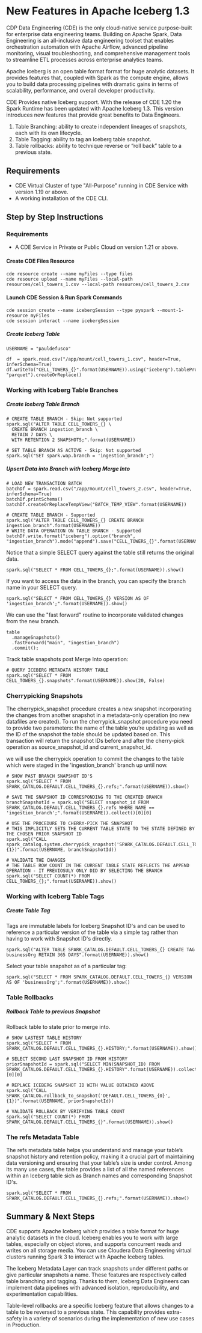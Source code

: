 # New Features in Apache Iceberg 1.3

CDP Data Engineering (CDE) is the only cloud-native service purpose-built for enterprise data engineering teams. Building on Apache Spark, Data Engineering is an all-inclusive data engineering toolset that enables orchestration automation with Apache Airflow, advanced pipeline monitoring, visual troubleshooting, and comprehensive management tools to streamline ETL processes across enterprise analytics teams.

Apache Iceberg is an open table format format for huge analytic datasets. It provides features that, coupled with Spark as the compute engine, allows you to build data processing pipelines with dramatic gains in terms of scalability, performance, and overall developer productivity.

CDE Provides native Iceberg support. With the release of CDE 1.20 the Spark Runtime has been updated with Apache Iceberg 1.3. This version introduces new features that provide great benefits to Data Engineers.

1. Table Branching: ability to create independent lineages of snapshots, each with its own lifecycle.
2. Table Tagging: ability to tag an Iceberg table snapshot.
3. Table rollbacks: ability to technique reverse or “roll back” table to a previous state.

## Requirements

* CDE Virtual Cluster of type "All-Purpose" running in CDE Service with version 1.19 or above.
* A working installation of the CDE CLI.

## Step by Step Instructions

### Requirements

* A CDE Service in Private or Public Cloud on version 1.21 or above.

#### Create CDE Files Resource

```
cde resource create --name myFiles --type files
cde resource upload --name myFiles --local-path resources/cell_towers_1.csv --local-path resources/cell_towers_2.csv
```

#### Launch CDE Session & Run Spark Commands

```
cde session create --name icebergSession --type pyspark --mount-1-resource myFiles
cde session interact --name icebergSession
```

##### Create Iceberg Table

```
USERNAME = "pauldefusco"

df  = spark.read.csv("/app/mount/cell_towers_1.csv", header=True, inferSchema=True)
df.writeTo("CELL_TOWERS_{}".format(USERNAME)).using("iceberg").tableProperty("write.format.default", "parquet").createOrReplace()
```

### Working with Iceberg Table Branches

##### Create Iceberg Table Branch

```
# CREATE TABLE BRANCH - Skip: Not supported
spark.sql("ALTER TABLE CELL_TOWERS_{} \
  CREATE BRANCH ingestion_branch \
  RETAIN 7 DAYS \
  WITH RETENTION 2 SNAPSHOTS;".format(USERNAME))

# SET TABLE BRANCH AS ACTIVE - Skip: Not supported
spark.sql("SET spark.wap.branch = 'ingestion_branch';")
```

##### Upsert Data into Branch with Iceberg Merge Into

```
# LOAD NEW TRANSACTION BATCH
batchDf = spark.read.csv("/app/mount/cell_towers_2.csv", header=True, inferSchema=True)
batchDf.printSchema()
batchDf.createOrReplaceTempView("BATCH_TEMP_VIEW".format(USERNAME))

# CREATE TABLE BRANCH - Supported
spark.sql("ALTER TABLE CELL_TOWERS_{} CREATE BRANCH ingestion_branch".format(USERNAME))
# WRITE DATA OPERATION ON TABLE BRANCH - Supported
batchDf.write.format("iceberg").option("branch", "ingestion_branch").mode("append").save("CELL_TOWERS_{}".format(USERNAME))
```

Notice that a simple SELECT query against the table still returns the original data.

```
spark.sql("SELECT * FROM CELL_TOWERS_{};".format(USERNAME)).show()
```

If you want to access the data in the branch, you can specify the branch name in your SELECT query.

```
spark.sql("SELECT * FROM CELL_TOWERS_{} VERSION AS OF 'ingestion_branch';".format(USERNAME)).show()
```

We can use the "fast forward" routine to incorporate validated changes from the new branch.

```
table
  .manageSnapshots()
  .fastForward("main", "ingestion_branch")
  .commit();
```

Track table snapshots post Merge Into operation:

```
# QUERY ICEBERG METADATA HISTORY TABLE
spark.sql("SELECT * FROM CELL_TOWERS_{}.snapshots".format(USERNAME)).show(20, False)
```

### Cherrypicking Snapshots

The cherrypick_snapshot procedure creates a new snapshot incorporating the changes from another snapshot in a metadata-only operation (no new datafiles are created). To run the cherrypick_snapshot procedure you need to provide two parameters: the name of the table you’re updating as well as the ID of the snapshot the table should be updated based on. This transaction will return the snapshot IDs before and after the cherry-pick operation as source_snapshot_id and current_snapshot_id.

we will use the cherrypick operation to commit the changes to the table which were staged in the 'ingestion_branch' branch up until now.

```
# SHOW PAST BRANCH SNAPSHOT ID'S
spark.sql("SELECT * FROM SPARK_CATALOG.DEFAULT.CELL_TOWERS_{}.refs;".format(USERNAME)).show()

# SAVE THE SNAPSHOT ID CORRESPONDING TO THE CREATED BRANCH
branchSnapshotId = spark.sql("SELECT snapshot_id FROM SPARK_CATALOG.DEFAULT.CELL_TOWERS_{}.refs WHERE NAME == 'ingestion_branch';".format(USERNAME)).collect()[0][0]

# USE THE PROCEDURE TO CHERRY-PICK THE SNAPSHOT
# THIS IMPLICITLY SETS THE CURRENT TABLE STATE TO THE STATE DEFINED BY THE CHOSEN PRIOR SNAPSHOT ID
spark.sql("CALL spark_catalog.system.cherrypick_snapshot('SPARK_CATALOG.DEFAULT.CELL_TOWERS_{0}',{1})".format(USERNAME, branchSnapshotId))

# VALIDATE THE CHANGES
# THE TABLE ROW COUNT IN THE CURRENT TABLE STATE REFLECTS THE APPEND OPERATION - IT PREVIOSULY ONLY DID BY SELECTING THE BRANCH
spark.sql("SELECT COUNT(*) FROM CELL_TOWERS_{};".format(USERNAME)).show()
```


### Working with Iceberg Table Tags

##### Create Table Tag

Tags are immutable labels for Iceberg Snapshot ID's and can be used to reference a particular version of the table via a simple tag rather than having to work with Snapshot ID's directly.   

```
spark.sql("ALTER TABLE SPARK_CATALOG.DEFAULT.CELL_TOWERS_{} CREATE TAG businessOrg RETAIN 365 DAYS".format(USERNAME)).show()
```

Select your table snapshot as of a particular tag:

```
spark.sql("SELECT * FROM SPARK_CATALOG.DEFAULT.CELL_TOWERS_{} VERSION AS OF 'businessOrg';".format(USERNAME)).show()
```


### Table Rollbacks

##### Rollback Table to previous Snapshot

Rollback table to state prior to merge into.

```
# SHOW LASTEST TABLE HISTORY
spark.sql("SELECT * FROM SPARK_CATALOG.DEFAULT.CELL_TOWERS_{}.HISTORY;".format(USERNAME)).show()

# SELECT SECOND LAST SNAPSHOT ID FROM HISTORY
priorSnapshotId = spark.sql("SELECT MIN(SNAPSHOT_ID) FROM SPARK_CATALOG.DEFAULT.CELL_TOWERS_{}.HISTORY".format(USERNAME)).collect()[0][0]

# REPLACE ICEBERG SNAPSHOT ID WITH VALUE OBTAINED ABOVE
spark.sql("CALL SPARK_CATALOG.rollback_to_snapshot('DEFAULT.CELL_TOWERS_{0}', {1})".format(USERNAME, priorSnapshotId))

# VALIDATE ROLLBACK BY VERIFYING TABLE COUNT
spark.sql("SELECT COUNT(*) FROM SPARK_CATALOG.DEFAULT.CELL_TOWERS_{}".format(USERNAME)).show()
```

### The refs Metadata Table

The refs metadata table helps you understand and manage your table’s snapshot history and retention policy, making it a crucial part of maintaining data versioning and ensuring that your table’s size is under control. Among its many use cases, the table provides a list of all the named references within an Iceberg table sich as Branch names and corresponding Snapshot ID's.

```
spark.sql("SELECT * FROM SPARK_CATALOG.DEFAULT.CELL_TOWERS_{}.refs;".format(USERNAME)).show()
```


## Summary & Next Steps

CDE supports Apache Iceberg which provides a table format for huge analytic datasets in the cloud. Iceberg enables you to work with large tables, especially on object stores, and supports concurrent reads and writes on all storage media. You can use Cloudera Data Engineering virtual clusters running Spark 3 to interact with Apache Iceberg tables.

The Iceberg Metadata Layer can track snapshots under different paths or give particular snapshots a name. These features are respectively called table branching and tagging. Thanks to them, Iceberg Data Engineers can implement data pipelines with advanced isolation, reproducibility, and experimentation capabilities.

Table-level rollbacks are a specific Iceberg feature that allows changes to a table to be reversed to a previous state. This capability provides extra-safety in a variety of scenarios during the implementation of new use cases in Production.

